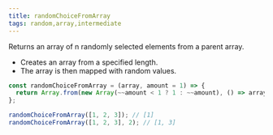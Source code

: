 ```yaml
---
title: randomChoiceFromArray
tags: random,array,intermediate
---
```


Returns an array of n randomly selected elements from a parent array.

- Creates an array from a specified length.
- The array is then mapped with random values.

```js
const randomChoiceFromArray = (array, amount = 1) => {
  return Array.from(new Array(~~amount < 1 ? 1 : ~~amount), () => array[Math.floor(Math.random() * array.length)]);
};
```

```js
randomChoiceFromArray([1, 2, 3]); // [1]
randomChoiceFromArray([1, 2, 3], 2); // [1, 3]
```
